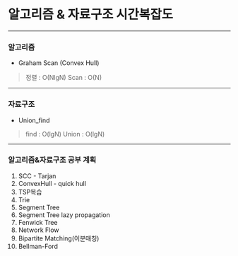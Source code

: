 # 알고리즘 & 자료구조 시간복잡도

**************************************************************************
### 알고리즘

* Graham Scan (Convex Hull)
> 정렬 : O(NlgN)
> Scan : O(N)


**************************************************************************
### 자료구조

* Union_find
> find  : O(lgN)
> Union : O(lgN)


**************************************************************************
### 알고리즘&자료구조 공부 계획
1. SCC - Tarjan
2. ConvexHull - quick hull
3. TSP복습
4. Trie
5. Segment Tree
6. Segment Tree lazy propagation
7. Fenwick Tree
8. Network Flow
9. Bipartite Matching(이분매칭)
10. Bellman-Ford